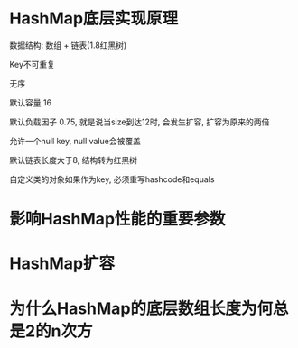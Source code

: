 # HashMap底层实现原理

数据结构: 数组 + 链表(1.8红黑树)

Key不可重复

无序

默认容量 16

默认负载因子 0.75, 就是说当size到达12时, 会发生扩容, 扩容为原来的两倍

允许一个null key, null value会被覆盖

默认链表长度大于8, 结构转为红黑树

自定义类的对象如果作为key, 必须重写hashcode和equals



# 影响HashMap性能的重要参数



# HashMap扩容



# 为什么HashMap的底层数组长度为何总是2的n次方




